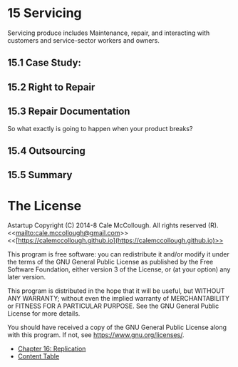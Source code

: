 # 15 Servicing

Servicing produce includes Maintenance, repair, and interacting with customers and service-sector workers and owners.

## 15.1 Case Study: 

## 15.2 Right to Repair

## 15.3 Repair Documentation

So what exactly is going to happen when your product breaks?

## 15.4 Outsourcing

## 15.5 Summary

# The License

Astartup Copyright (C) 2014-8 Cale McCollough. All rights reserved (R). <<[mailto:cale.mccollough@gmail.com](cale.mccollough@gmail.com)>> <<[https://calemccollough.github.io](https://calemccollough.github.io)>>

This program is free software: you can redistribute it and/or modify it under the terms of the GNU General Public License as published by the Free Software Foundation, either version 3 of the License, or (at your option) any later version.

This program is distributed in the hope that it will be useful, but WITHOUT ANY WARRANTY; without even the implied warranty of MERCHANTABILITY or FITNESS FOR A PARTICULAR PURPOSE. See the GNU General Public License for more details.

You should have received a copy of the GNU General Public License along with this program.  If not, see <https://www.gnu.org/licenses/>.

* [Chapter 16: Replication](16-replication.md)
* [Content Table](01-overview.md#11-content-table)
